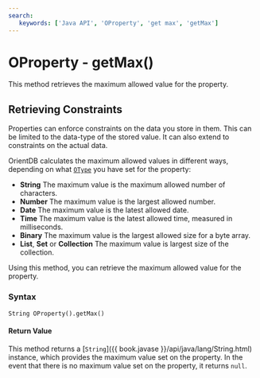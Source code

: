 ```yaml
---
search:
   keywords: ['Java API', 'OProperty', 'get max', 'getMax']
---
```


# OProperty - getMax()

This method retrieves the maximum allowed value for the property.

## Retrieving Constraints

Properties can enforce constraints on the data you store in them.  This can be limited to the data-type of the stored value.  It can also extend to constraints on the actual data.

OrientDB calculates the maximum allowed values in different ways, depending on what [`OType`](../OType.md) you have set for the property:

- **String** The maximum value is the maximum allowed number of characters. 
- **Number** The maximum value is the largest allowed number. 
- **Date** The maximum value is the latest allowed date.
- **Time** The maximum value is the latest allowed time, measured in milliseconds.
- **Binary** The maximum value is the largest allowed size for a byte array.
- **List**, **Set** or **Collection** The maximum value is largest size of the collection.

Using this method, you can retrieve the maximum allowed value for the property.

### Syntax

```
String OProperty().getMax()
```

#### Return Value

This method returns a [`String`]({{ book.javase }}/api/java/lang/String.html) instance, which provides the maximum value set on the property.  In the event that there is no maximum value set on the property, it returns `null`.
